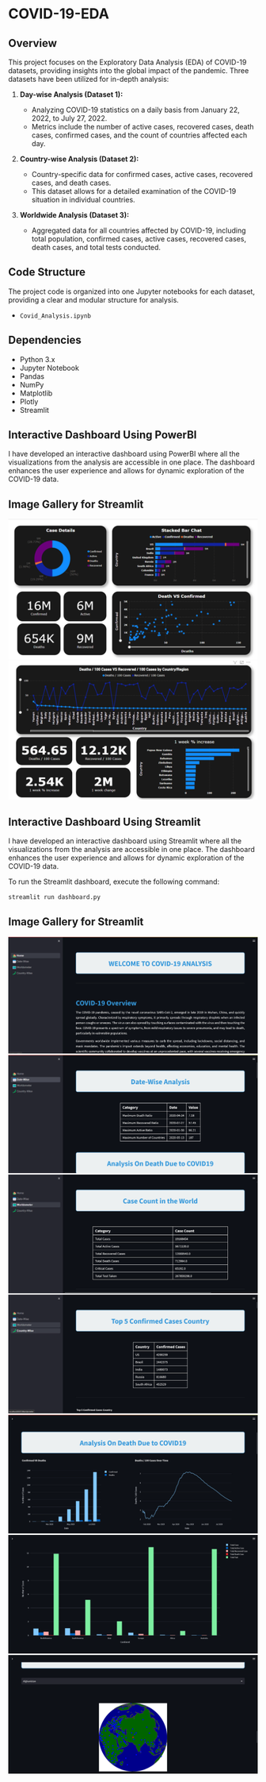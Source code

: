 # COVID-19-EDA

## Overview

This project focuses on the Exploratory Data Analysis (EDA) of COVID-19 datasets, providing insights into the global impact of the pandemic. Three datasets have been utilized for in-depth analysis:

1. **Day-wise Analysis (Dataset 1):**
   - Analyzing COVID-19 statistics on a daily basis from January 22, 2022, to July 27, 2022.
   - Metrics include the number of active cases, recovered cases, death cases, confirmed cases, and the count of countries affected each day.

2. **Country-wise Analysis (Dataset 2):**
   - Country-specific data for confirmed cases, active cases, recovered cases, and death cases.
   - This dataset allows for a detailed examination of the COVID-19 situation in individual countries.

3. **Worldwide Analysis (Dataset 3):**
   - Aggregated data for all countries affected by COVID-19, including total population, confirmed cases, active cases, recovered cases, death cases, and total tests conducted.


## Code Structure

The project code is organized into one Jupyter notebooks for each dataset, providing a clear and modular structure for analysis.

- `Covid_Analysis.ipynb`

## Dependencies
- Python 3.x
- Jupyter Notebook
- Pandas
- NumPy
- Matplotlib
- Plotly
- Streamlit

## Interactive Dashboard Using PowerBI

I have developed an interactive dashboard using PowerBI where all the visualizations from the analysis are accessible in one place. The dashboard enhances the user experience and allows for dynamic exploration of the COVID-19 data.

## Image Gallery for Streamlit

![Alt Text](https://github.com/ParthaSarathi-23/COVID-19-EDA/blob/main/Image/Img-8.png?raw=true)
![Alt Text](https://github.com/ParthaSarathi-23/COVID-19-EDA/blob/main/Image/Img-9.png?raw=true)

## Interactive Dashboard Using Streamlit

I have developed an interactive dashboard using Streamlit where all the visualizations from the analysis are accessible in one place. The dashboard enhances the user experience and allows for dynamic exploration of the COVID-19 data.

To run the Streamlit dashboard, execute the following command:

```bash
streamlit run dashboard.py
```

## Image Gallery for Streamlit

![Alt Text](https://github.com/ParthaSarathi-23/COVID-19-EDA/blob/main/Image/Img-1.png?raw=true)
![Alt Text](https://github.com/ParthaSarathi-23/COVID-19-EDA/blob/main/Image/Img-2.png?raw=true)
![Alt Text](https://github.com/ParthaSarathi-23/COVID-19-EDA/blob/main/Image/Img-3.png?raw=true)
![Alt Text](https://github.com/ParthaSarathi-23/COVID-19-EDA/blob/main/Image/Img-4.png?raw=true)
![Alt Text](https://github.com/ParthaSarathi-23/COVID-19-EDA/blob/main/Image/Img-5.png?raw=true)
![Alt Text](https://github.com/ParthaSarathi-23/COVID-19-EDA/blob/main/Image/Img-6.png?raw=true)
![Alt Text](https://github.com/ParthaSarathi-23/COVID-19-EDA/blob/main/Image/Img-7.png?raw=true)
